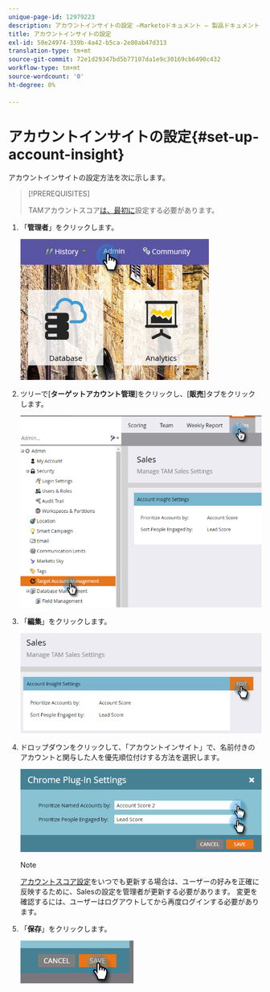 ```yaml
---
unique-page-id: 12979223
description: アカウントインサイトの設定 —Marketoドキュメント — 製品ドキュメント
title: アカウントインサイトの設定
exl-id: 50e24974-339b-4a42-b5ca-2e80ab47d313
translation-type: tm+mt
source-git-commit: 72e1d29347bd5b77107da1e9c30169cb6490c432
workflow-type: tm+mt
source-wordcount: '0'
ht-degree: 0%

---
```


# アカウントインサイトの設定{#set-up-account-insight}

アカウントインサイトの設定方法を次に示します。

>[!PREREQUISITES]
>
>TAMアカウントスコア[は、最初に](/help/marketo/product-docs/target-account-management/setup-tam/account-score.md)設定する必要があります。

1. 「**管理者**」をクリックします。

   ![](assets/admin-1.png)

1. ツリーで[**ターゲットアカウント管理**]をクリックし、[**販売**]タブをクリックします。

   ![](assets/set-up-account-insight-2.png)

1. 「**編集**」をクリックします。

   ![](assets/set-up-account-insight-3.png)

1. ドロップダウンをクリックして、「アカウントインサイト」で、名前付きのアカウントと関与した人を優先順位付けする方法を選択します。

   ![](assets/four-4.png)

   >[!NOTE]
   >
   >[アカウントスコア設定](/help/marketo/product-docs/target-account-management/setup-tam/account-score.md)をいつでも更新する場合は、ユーザーの好みを正確に反映するために、Salesの設定を管理者が更新する必要があります。 変更を確認するには、ユーザーはログアウトしてから再度ログインする必要があります。

1. 「**保存**」をクリックします。

   ![](assets/five-4.png)
